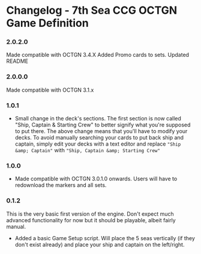 Changelog - 7th Sea CCG OCTGN Game Definition
===============================================
### 2.0.2.0

Made compatible with OCTGN 3.4.X
Added Promo cards to sets.
Updated README

### 2.0.0.0

Made compatible with OCTGN 3.1.x

### 1.0.1

* Small change in the deck's sections. The first section is now called "Ship, Captain & Starting Crew" to better signify what you're supposed to put there.
  The above change means that you'll have to modify your decks. To avoid manually searching your cards to put back ship and captain, simply edit your decks with a text editor and replace `"Ship &amp; Captain"` with `"Ship, Captain &amp; Starting Crew"`

### 1.0.0

* Made compatible with OCTGN 3.0.1.0 onwards. Users will have to redownload the markers and all sets.

### 0.1.2

This is the very basic first version of the engine. Don't expect much advanced functionality for now but it should be playable, albeit fairly manual.

* Added a basic Game Setup script. Will place the 5 seas vertically (if they don't exist already) and place your ship and captain on the left/right.
